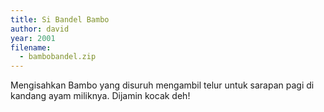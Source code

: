 ```yaml
---
title: Si Bandel Bambo
author: david
year: 2001
filename:
  - bambobandel.zip
---
```

Mengisahkan Bambo yang disuruh mengambil telur untuk sarapan pagi di kandang ayam miliknya. Dijamin kocak deh!
